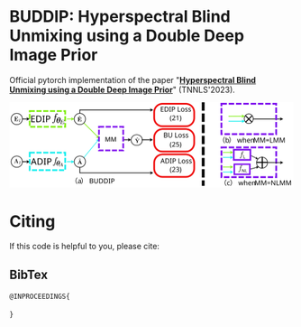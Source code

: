 # BUDDIP: Hyperspectral Blind Unmixing using a Double Deep Image Prior
Official pytorch implementation of the paper "**[Hyperspectral Blind Unmixing using a Double
Deep Image Prior]()**" (TNNLS'2023).

![BUDDIP](BUDDIP.svg)

# Citing
If this code is helpful to you, please cite:
## BibTex
```
@INPROCEEDINGS{
  
}

```